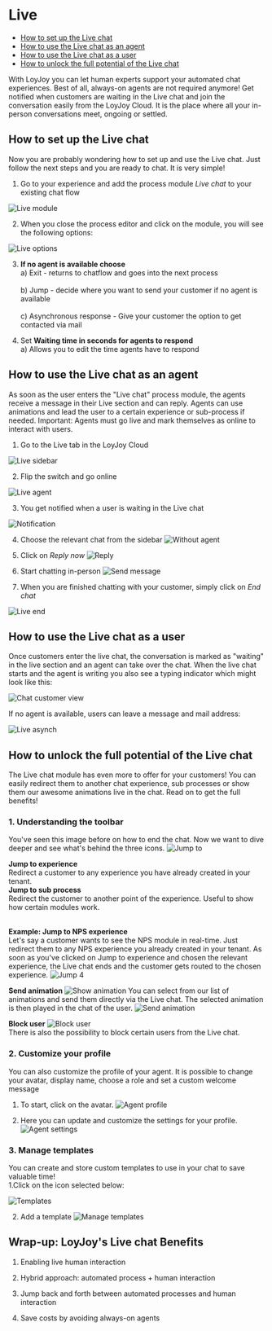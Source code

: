 # Live 

- [How to set up the Live chat](#how-to-set-up-the-live-chat)
- [How to use the Live chat as an agent](#how-to-use-the-live-chat-as-an-agent)
- [How to use the Live chat as a user](#how-to-use-the-live-chat-as-a-user)
- [How to unlock the full potential of the Live chat](#how-to-unlock-the-full-potential-of-the-live-chat)

With LoyJoy you can let human experts support your automated chat experiences. Best of all, always-on agents are not required anymore! Get notified when customers are waiting in the Live chat and join the conversation easily from the LoyJoy Cloud. It is the place where all your in-person conversations meet, ongoing or settled.

## How to set up the Live chat

Now you are probably wondering how to set up and use the Live chat. Just follow the next steps and you are ready to chat. It is very simple! 
 
1. Go to your experience and add the process module _Live chat_ to your existing chat flow

![Live module](live_module.png "Live module")


2. When you close the process editor and click on the module, you will see the following options:

![Live options](live_options.png "Live options")

3. <b>If no agent is available choose</b> 
<br>a) Exit - returns to chatflow and goes into the next process</br> 
<br>b) Jump - decide where you want to send your customer if no agent is available</br> 
<br>c) Asynchronous response - Give your customer the option to get contacted via mail</br> 

4. Set <b>Waiting time in seconds for agents to respond</b> 
<br>a) Allows you to edit the time agents have to respond</br> 


## How to use the Live chat as an agent
As soon as the user enters the "Live chat" process module, the agents receive a message in their Live section and can reply. Agents can use animations and lead the user to a certain experience or sub-process if needed. Important: Agents must go live and mark themselves as online to interact with users.


1. Go to the Live tab in the LoyJoy Cloud

![Live sidebar](live_sidebar.png "Live sidebar")


2. Flip the switch and go online

![Live agent](live_agent_online.png "Live agent")

3. You get notified when a user is waiting in the Live chat

![Notification](notification.png "Notification")

4. Choose the relevant chat from the sidebar
![Without agent](without_agent.png "Without agent")

5. Click on _Reply now_
![Reply](reply_now.png "Reply")

6. Start chatting in-person
![Send message](chat_agent_view.png "Send message")

7. When you are finished chatting with your customer, simply click on _End chat_

![Live end](live_end.png "Live end")

## How to use the Live chat as a user
Once customers enter the live chat, the conversation is marked as "waiting" in the live section and an agent can take over the chat. When the live chat starts and the agent is writing you also see a typing indicator which might look like this:

![Chat customer view](chat_customer_view.png "Chat customer view")


If no agent is available, users can leave a message and mail address:

![Live asynch](live_chat_asynch.png "Live asynch")



## How to unlock the full potential of the Live chat
The Live chat module has even more to offer for your customers! You can easily redirect them to another chat experience, sub processes or show them our awesome animations live in the chat. Read on to get the full benefits!

### 1. Understanding the toolbar
You've seen this image before on how to end the chat. Now we want to dive deeper and see what's behind the three icons.
![Jump to](jump_to.png "Jump to")

<b>Jump to experience</b>
<br>Redirect a customer to any experience you have already created in your tenant. </br>
<b>Jump to sub process</b>
<br>Redirect the customer to another point of the experience. Useful to show how certain modules work.</br>

<br>**Example: Jump to NPS experience**</br>
Let's say a customer wants to see the NPS module in real-time. Just redirect them to any NPS experience you already created in your tenant. As soon as you've clicked on Jump to experience and chosen the relevant experience, the Live chat ends and the customer gets routed to the chosen experience.
![Jump 4](jump_to_experience_4.png "Jump 4")

**Send animation**
![Show animation](animation.png "Show animation")
You can select from our list of animations and send them directly via the Live chat. The selected animation is then played in the chat of the user.
![Send animation](send_animation.png "Send animation")

**Block user**
![Block user](block.png "Block user")
<br>There is also the possibility to block certain users from the Live chat. </br>

### 2. Customize your profile
You can also customize the profile of your agent. It is possible to change your avatar, display name, choose a role and set a custom welcome message
1. To start, click on the avatar.
![Agent profile](agent_profile.png "Agent profile")

2. Here you can update and customize the settings for your profile.
![Agent settings](agent_profile_settings.png "Agent settings")

### 3. Manage templates
You can create and store custom templates to use in your chat to save valuable time!
<br>1.Click on the icon selected below:</br>

![Templates](templates.png "Templates")

2. Add a template
![Manage templates](manage_templates.png "Manage templates")


## Wrap-up: LoyJoy's Live chat Benefits


1. Enabling live human interaction

2. Hybrid approach: automated process + human interaction

3. Jump back and forth between automated processes and human interaction

4. Save costs by avoiding always-on agents
